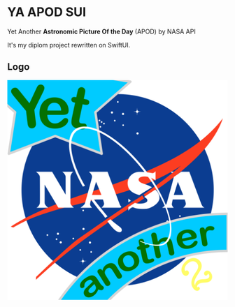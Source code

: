 # YA APOD SUI
Yet Another **Astronomic Picture Of the Day** (APOD) by NASA API

It's my diplom project rewritten on SwiftUI.


## Logo
![Logo](/YA%20APOD%20SUI/Utilities/Assets.xcassets/AppIcon.appiconset/nasa-logo-v-02.png)

